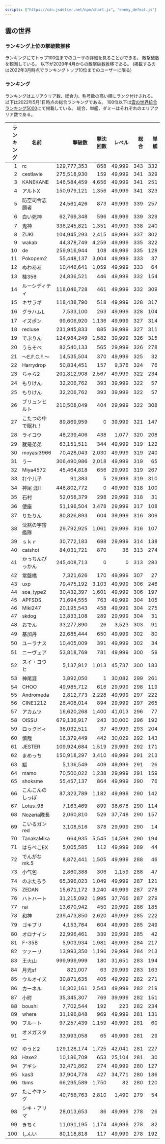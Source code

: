```yaml
---
scripts: ["https://cdn.jsdelivr.net/npm/chart.js", "enemy_defeat.js"]
---
```

## 雲の世界

### ランキング上位の撃破数推移

ランキングにてトップ100位までのユーザの詳細を見ることができる。
敵撃破数を観測している。
以下が2020年4月からの敵撃破数推移である。
(掲載するのは2022年3月時点でランキングトップ10位までのユーザーに限る)

<canvas id="chart" width="100" height="55"></canvas>

### ランキング

ランキングはエリアクリア数、総合力、称号数の高い順にランク付けされる。
以下は2022年5月1日時点の総合ランキングである。
100位以下は[雲の世界統合ランキング5000](雲の世界統合ランキング5000.md)にて掲載している。
総合、単艦、ダミーはそれぞれのエリアクリア数である。

| ランキング | 名前               |       撃破数 | 撃沈回数 |  レベル | 総合 | 単艦 | ダミー |
|-----------:|--------------------|-------------:|---------:|--------:|-----:|-----:|-------:|
|          1 | rc                 | 129,777,353  |     858  | 49,999  |  343 |  332 |    293 |
|          2 | cestlavie          | 275,518,930  |     159  | 49,999  |  341 |  329 |    286 |
|          3 | KANEKANE           | 146,584,459  |   4,656  | 49,999  |  341 |  251 |     51 |
|          4 | アルトX            | 150,979,121  |   1,356  | 49,999  |  341 |  323 |     75 |
|          5 | 防空司令志願者     |  24,561,426  |     873  | 49,999  |  339 |  257 |    220 |
|          6 | 白い死神           |  62,769,348  |     596  | 49,999  |  339 |  329 |    280 |
|          7 | 鬼神               | 336,245,821  |   1,351  | 49,999  |  338 |  240 |     71 |
|          8 | ZUKI               | 104,945,293  |   2,415  | 49,999  |  337 |  302 |    264 |
|          9 | wakab              |  44,378,749  |   4,259  | 49,999  |  335 |  322 |    260 |
|         10 | de                 | 259,916,944  |     108  | 49,999  |  335 |  128 |     72 |
|         11 | Pokopem2           |  55,448,137  |   3,004  | 49,999  |  333 |   37 |     42 |
|         12 | ぬわああ           |  10,446,641  |   1,059  | 49,999  |  333 |   64 |     34 |
|         13 | 桂356              |  24,836,521  |     446  | 49,999  |  332 |  154 |    110 |
|         14 | ルーシディティ     | 118,046,728  |     461  | 49,999  |  332 |  309 |    272 |
|         15 | キサラギ           | 118,438,790  |     518  | 49,999  |  328 |  317 |    253 |
|         16 | グラハムL          |   7,533,100  |     263  | 49,999  |  328 |  104 |     66 |
|         17 | イズポン           |  99,606,920  |   1,136  | 49,999  |  327 |  314 |     39 |
|         18 | recluse            | 231,945,833  |     885  | 39,999  |  327 |  311 |    286 |
|         19 | でぶりん           | 124,984,249  |   1,582  | 39,999  |  326 |  315 |    272 |
|         20 | うらそべ           |  82,540,133  |     565  | 29,999  |  326 |  278 |    273 |
|         21 | ～E.F.C.F.～       |  14,535,504  |     370  | 49,999  |  325 |   32 |     94 |
|         22 | Harrydrop          |  50,834,451  |     157  |  9,376  |  324 |   76 |     44 |
|         23 | ちゃら2            | 201,812,908  |   2,567  | 49,999  |  322 |  234 |    130 |
|         24 | もりけん           |  32,206,762  |     393  | 39,999  |  322 |   57 |    141 |
|         25 | もりけん           |  32,206,762  |     393  | 39,999  |  322 |   57 |    141 |
|         26 | ブリュンヒルト     | 210,508,049  |     404  | 29,999  |  322 |  308 |    270 |
|         27 | こたつの中で眠れ！ |  89,869,959  |       0  | 39,999  |  321 |  147 |    235 |
|         28 | ライコウ           |  48,239,406  |     438  |  1,077  |  320 |  208 |    116 |
|         29 | 就是弟弟           |  63,151,511  |     344  | 49,999  |  319 |  122 |    137 |
|         30 | moyasi3966         |  70,428,043  |   2,030  | 49,999  |  319 |  240 |    115 |
|         31 | うー               | 306,490,986  |   2,018  | 49,999  |  319 |   65 |    111 |
|         32 | Miya4572           |  45,464,818  |     656  | 29,999  |  319 |  267 |    200 |
|         33 | 打个儿子           |      91,383  |       5  | 29,999  |  319 |  310 |      0 |
|         34 | 神尾 涯II          | 446,802,772  |       0  | 49,999  |  318 |  100 |      6 |
|         35 | 石村               |  52,058,379  |     298  | 29,999  |  318 |   31 |    272 |
|         36 | 便座               |  51,196,504  |   3,478  | 29,999  |  317 |  108 |     51 |
|         37 | りたりん           |  80,826,893  |     604  | 39,999  |  316 |  309 |    265 |
|         38 | 沈黙の宇宙艦隊     |  29,792,925  |   1,061  | 29,999  |  316 |  107 |     55 |
|         39 | ｓｋｒ             |  30,772,183  |     698  | 29,999  |  314 |  138 |    257 |
|         40 | catshot            |  84,031,721  |     870  |     36  |  313 |  274 |    233 |
|         41 | かっちんぴっかん   | 245,408,713  |       0  |      0  |  313 |  283 |      3 |
|         42 | 常盤橋             |   7,321,626  |     170  | 49,999  |  307 |   27 |     96 |
|         43 | uxp                |  79,475,192  |   3,103  | 49,999  |  306 |  246 |     53 |
|         44 | soa_type2          |  30,432,397  |   1,601  | 49,999  |  306 |  197 |     47 |
|         45 | APFSDS             |  71,694,555  |     763  | 49,999  |  304 |  105 |      1 |
|         46 | Miki247            |  20,195,543  |     458  | 49,999  |  304 |  275 |    257 |
|         47 | skdog              |  13,833,108  |     289  | 29,999  |  304 |   31 |    127 |
|         48 | おでん             |  33,277,890  |      26  |  3,523  |  303 |   91 |     61 |
|         49 | 基加丹             |  22,685,444  |     650  | 49,999  |  302 |   80 |    129 |
|         50 | ユーラナス         |  10,405,009  |     391  | 49,999  |  302 |   34 |     90 |
|         51 | ニーヴェア         |  53,818,769  |     781  | 49,999  |  300 |   59 |     62 |
|         52 | スイ・ヨウヒ       |   5,137,912  |   1,013  | 45,737  |  300 |  183 |    254 |
|         53 | 神尾涯             |   3,892,050  |       1  | 30,082  |  299 |  261 |      4 |
|         54 | CHOO               |  49,985,712  |     616  | 29,999  |  298 |  119 |    190 |
|         55 | Andromeda          |   2,812,773  |   2,228  | 49,999  |  297 |  222 |     11 |
|         56 | CINE1212           |  28,408,014  |     894  | 29,999  |  297 |  265 |     59 |
|         57 | アカムツ           |  16,620,268  |   1,400  | 41,013  |  296 |   77 |     84 |
|         58 | OISSU              | 679,136,917  |     243  | 30,000  |  296 |  192 |    235 |
|         59 | ロックビィ         |  36,032,511  |      37  | 49,999  |  293 |  204 |     55 |
|         60 | 慎哉               |  16,379,449  |     442  | 30,029  |  292 |  143 |    173 |
|         61 | JESTER             | 109,924,684  |   1,519  | 29,999  |  292 |  171 |    119 |
|         62 | まめっち           | 150,918,297  |   3,410  | 49,999  |  291 |  213 |      1 |
|         63 | 鯔                 |   5,136,549  |     409  | 49,999  |  291 |   26 |      5 |
|         64 | mamo               |  70,500,022  |   1,238  | 29,999  |  291 |  159 |      5 |
|         65 | shoksme            |  55,457,137  |     864  | 49,999  |  290 |   76 |     62 |
|         66 | こんこんのしっぽ   |  87,323,789  |   1,182  | 49,999  |  290 |  142 |    163 |
|         67 | Lotus_98           |   7,163,469  |     899  | 38,678  |  290 |  114 |     63 |
|         68 | Nozeria隊長        |   2,060,810  |     529  | 37,748  |  290 |  157 |     52 |
|         69 | こいるガンred      |   3,108,516  |     378  | 29,999  |  290 |   14 |     60 |
|         70 | TanakaMika         |     664,935  |   5,545  | 14,598  |  290 |  194 |      1 |
|         71 | はらぺこEX         |   5,005,585  |     112  | 49,999  |  289 |   44 |    116 |
|         72 | でんがなmk.5       |   8,872,441  |   1,505  | 49,999  |  288 |   46 |    199 |
|         73 | 小气包             |   2,860,388  |     306  |  1,159  |  288 |   47 |    101 |
|         74 | のぶたろう         |  65,396,023  |   1,049  | 49,999  |  287 |  121 |    113 |
|         75 | ZEDAN              |  15,671,172  |   3,240  | 49,999  |  287 |  278 |     32 |
|         76 | ハトハート         |  31,215,092  |   1,995  | 37,766  |  287 |  279 |     91 |
|         77 | rai                |  13,670,942  |     450  | 29,999  |  286 |  185 |    222 |
|         78 | 和神               | 239,473,850  |   2,620  | 49,999  |  285 |  222 |     84 |
|         79 | ゴキブリ           |   4,153,764  |     604  | 49,999  |  285 |  249 |    235 |
|         80 | オロナイン         |  22,996,461  |     339  | 29,999  |  285 |   42 |     94 |
|         81 | F-35B              |   5,903,934  |   1,981  | 49,999  |  284 |  217 |      0 |
|         82 | ツァーリ           |  13,993,350  |   1,196  | 29,999  |  284 |  213 |    208 |
|         83 | 王火山             | 999,999,999  |     180  | 31,651  |  283 |  194 |      0 |
|         84 | 月光sf             |     821,007  |      63  | 29,999  |  283 |  163 |     19 |
|         85 | ウルオイズ         |  30,871,635  |     405  | 49,999  |  282 |  271 |    235 |
|         86 | カーネル           |  16,302,161  |   2,543  | 49,999  |  282 |  219 |     14 |
|         87 | 小町               |  35,345,307  |     769  | 39,999  |  282 |  151 |    104 |
|         88 | boushi             |   7,702,544  |     192  |    223  |  282 |  234 |    230 |
|         89 | where              |  31,196,848  |     969  | 49,999  |  281 |  131 |     48 |
|         90 | ブルート           |  97,257,439  |   1,159  | 49,999  |  281 |   60 |     25 |
|         91 | オメガスター       |  33,993,058  |      65  | 49,999  |  281 |   29 |     78 |
|         92 | ゆうと2            | 129,128,174  |   1,725  | 42,041  |  281 |  227 |    107 |
|         93 | Haxe2              |  10,186,709  |     653  | 25,104  |  281 |   30 |     80 |
|         94 | アギシ             |  32,471,862  |     274  | 49,999  |  280 |  127 |    103 |
|         95 | kas3               |  37,904,778  |     427  | 34,771  |  280 |  186 |     26 |
|         96 | tkms               |  66,295,589  |   1,750  |     82  |  280 |  120 |     32 |
|         97 | たこやキング       |  40,756,763  |   2,810  |  1,490  |  279 |   54 |      0 |
|         98 | シキ・アリマ       |  28,013,653  |      86  | 49,999  |  278 |   26 |     36 |
|         99 | きちく             |  11,091,195  |   1,174  | 49,999  |  278 |   82 |     99 |
|        100 | しんい             |  80,118,818  |     117  | 49,999  |  278 |  192 |     51 |
